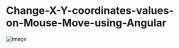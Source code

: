 # Change-X-Y-coordinates-values-on-Mouse-Move-using-Angular
![image](https://user-images.githubusercontent.com/114800813/224058192-f26a162b-67ee-4a07-851a-3af8aecca886.png)
